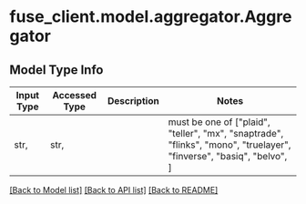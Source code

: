 # fuse_client.model.aggregator.Aggregator

## Model Type Info
Input Type | Accessed Type | Description | Notes
------------ | ------------- | ------------- | -------------
str,  | str,  |  | must be one of ["plaid", "teller", "mx", "snaptrade", "flinks", "mono", "truelayer", "finverse", "basiq", "belvo", ] 

[[Back to Model list]](../../README.md#documentation-for-models) [[Back to API list]](../../README.md#documentation-for-api-endpoints) [[Back to README]](../../README.md)

